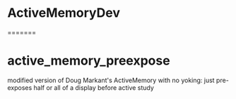 # ActiveMemoryDev
=======
# active_memory_preexpose
modified version of Doug Markant's ActiveMemory with no yoking: 
just pre-exposes half or all of a display before active study
